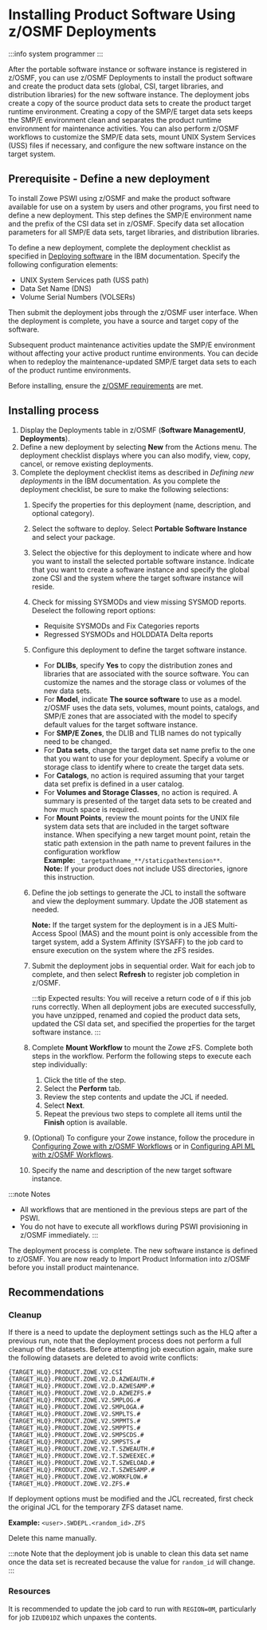 # Installing Product Software Using z/OSMF Deployments

:::info system programmer
:::

After the portable software instance or software instance is registered in z/OSMF, you can use z/OSMF Deployments to install the product software and create the product data sets (global, CSI, target libraries, and distribution libraries) for the new software instance. The deployment jobs create a copy of the source product data sets to create the product target runtime environment. Creating a copy of the SMP/E target data sets keeps the SMP/E environment clean and separates the product runtime environment for maintenance activities. You can also perform z/OSMF workflows to customize the SMP/E data sets, mount UNIX System Services (USS) files if necessary, and configure the new software instance on the target system.

## Prerequisite - Define a new deployment

To install Zowe PSWI using z/OSMF and make the product software available for use on a system by users and other programs, you first need to define a new deployment. This step defines the SMP/E environment name and the prefix of the CSI data set in z/OSMF. Specify data set allocation parameters for all SMP/E data sets, target libraries, and distribution libraries.

To define a new deployment, complete the deployment checklist as specified in [Deploying software](https://www.ibm.com/docs/en/zos/2.4.0?topic=task-deploying-software) in the IBM documentation.
Specify the following configuration elements:

* UNIX System Services path (USS path) 
* Data Set Name (DNS)
* Volume Serial Numbers (VOLSERs)

Then submit the deployment jobs through the z/OSMF user interface. When the deployment is complete, you have a source and target copy of the software.

Subsequent product maintenance activities update the SMP/E environment without affecting your active product runtime environments. You can decide when to redeploy the maintenance-updated SMP/E target data sets to each of the product runtime environments.

Before installing, ensure the [z/OSMF requirements](./install-zowe-pswi-address-requirements.md#confirm-that-the-installer-has-read-create-update-and-execute-privileges-in-zos) are met. 

## Installing process

1. Display the Deployments table in z/OSMF (**Software ManagementU**, **Deployments**).
2. Define a new deployment by selecting **New** from the Actions menu. The deployment checklist displays where you can also modify, view, copy, cancel, or remove existing deployments.
3. Complete the deployment checklist items as described in _Defining new deployments_ in the IBM documentation. As you complete the deployment checklist, be sure to make the following selections:
    1. Specify the properties for this deployment (name, description, and optional category).

    2. Select the software to deploy. Select **Portable Software Instance** and select your package.

    3. Select the objective for this deployment to indicate where and how you want to install the selected portable software instance. Indicate that you want to create a software instance and specify the global zone CSI and the system where the target software instance will reside.

    4. Check for missing SYSMODs and view missing SYSMOD reports. Deselect the following report options:
        - Requisite SYSMODs and Fix Categories reports
        - Regressed SYSMODs and HOLDDATA Delta reports

    5. Configure this deployment to define the target software instance.
        - For **DLIBs**, specify **Yes** to copy the distribution zones and libraries that are associated with the source software. You can customize the names and the storage class or volumes of the new data sets.
        - For **Model**, indicate **The source software** to use as a model. z/OSMF uses the data sets, volumes, mount points, catalogs, and SMP/E zones that are associated with the model to specify default values for the target software instance.
        - For **SMP/E Zones**, the DLIB and TLIB names do not typically need to be changed.
        - For **Data sets**, change the target data set name prefix to the one that you want to use for your deployment. Specify a volume or storage class to identify where to create the target data sets.
        - For **Catalogs**, no action is required assuming that your target data set prefix is defined in a user catalog.
        - For **Volumes and Storage Classes**, no action is required. A summary is presented of the target data sets to be created and how much space is required.
        - For **Mount Points**, review the mount points for the UNIX file system data sets that are included in the target software instance. When specifying a new target mount point, retain the static path extension in the path name to prevent failures in the configuration workflow  
        **Example:** `_targetpathname_**/staticpathextension**`.  
        **Note:** If your product does not include USS directories, ignore this instruction.

    6. Define the job settings to generate the JCL to install the software and view the deployment summary. Update the JOB statement as needed.

        **Note:** If the target system for the deployment is in a JES Multi-Access Spool (MAS) and the mount point is only accessible from the target system, add a System Affinity (SYSAFF) to the job card to ensure execution on the system where the zFS resides.

    7. Submit the deployment jobs in sequential order. Wait for each job to complete, and then select **Refresh** to register job completion in z/OSMF. 

        :::tip Expected results:
        You will receive a return code of `0` if this job runs correctly. When all deployment jobs are executed successfully, you have unzipped, renamed and copied the product data sets, updated the CSI data set, and specified the properties for the target software instance.
        :::

    8. Complete **Mount Workflow** to mount the Zowe zFS. Complete both steps in the workflow. Perform the following steps to execute each step individually:
       1. Click the title of the step.
       2. Select the **Perform** tab.
       3. Review the step contents and update the JCL if needed.
       4. Select **Next**.
       5. Repeat the previous two steps to complete all items until the **Finish** option is available.

    9. (Optional) To configure your Zowe instance, follow the procedure in [Configuring Zowe with z/OSMF Workflows](configure-zowe-zosmf-workflow.md) or in [Configuring API ML with z/OSMF Workflows](configure-apiml-zosmf-workflow.md).

   10. Specify the name and description of the new target software instance.

:::note Notes
* All workflows that are mentioned in the previous steps are part of the PSWI.  
* You do not have to execute all workflows during PSWI provisioning in z/OSMF immediately.
:::

The deployment process is complete. The new software instance is defined to z/OSMF. You are now ready to Import Product Information into z/OSMF before you install product maintenance.

## Recommendations

### Cleanup

If there is a need to update the deployment settings such as the HLQ after a previous run, note that the deployment process does not perform a full cleanup of the datasets.
Before attempting job execution again, make sure the following datasets are deleted to avoid write conflicts:

```plaintext
{TARGET_HLQ}.PRODUCT.ZOWE.V2.CSI
{TARGET_HLQ}.PRODUCT.ZOWE.V2.D.AZWEAUTH.#
{TARGET_HLQ}.PRODUCT.ZOWE.V2.D.AZWESAMP.#
{TARGET_HLQ}.PRODUCT.ZOWE.V2.D.AZWEZFS.#
{TARGET_HLQ}.PRODUCT.ZOWE.V2.SMPLOG.#
{TARGET_HLQ}.PRODUCT.ZOWE.V2.SMPLOGA.#
{TARGET_HLQ}.PRODUCT.ZOWE.V2.SMPLTS.#
{TARGET_HLQ}.PRODUCT.ZOWE.V2.SMPMTS.#
{TARGET_HLQ}.PRODUCT.ZOWE.V2.SMPPTS.#
{TARGET_HLQ}.PRODUCT.ZOWE.V2.SMPSCDS.#
{TARGET_HLQ}.PRODUCT.ZOWE.V2.SMPSTS.#
{TARGET_HLQ}.PRODUCT.ZOWE.V2.T.SZWEAUTH.#
{TARGET_HLQ}.PRODUCT.ZOWE.V2.T.SZWEEXEC.#
{TARGET_HLQ}.PRODUCT.ZOWE.V2.T.SZWELOAD.#
{TARGET_HLQ}.PRODUCT.ZOWE.V2.T.SZWESAMP.#
{TARGET_HLQ}.PRODUCT.ZOWE.V2.WORKFLOW.#
{TARGET_HLQ}.PRODUCT.ZOWE.V2.ZFS.#
```

If deployment options must be modified and the JCL recreated, first check the original JCL for the temporary ZFS dataset name.

**Example:**
`<user>.SWDEPL.<random_id>.ZFS`
 
 Delete this name manually. 
 
 :::note 
 Note that the deployment job is unable to clean this data set name once the data set is recreated because the value for `random_id` will change.
 :::

### Resources

It is recommended to update the job card to run with `REGION=0M`, particularly for job `IZUD01DZ` which unpaxes the contents.
